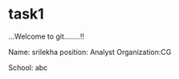# task1

...Welcome to git........!!

Name: srilekha
position: Analyst
Organization:CG


School: abc 
